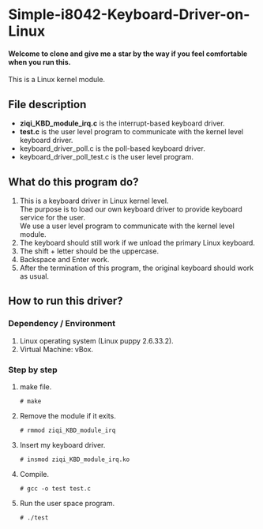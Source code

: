 # Simple-i8042-Keyboard-Driver-on-Linux
#### Welcome to clone and give me a star by the way if you feel comfortable when you run this.
This is a Linux kernel module.

## File description
* **ziqi_KBD_module_irq.c** is the interrupt-based keyboard driver.
* **test.c** is the user level program to communicate with the kernel level keyboard driver.
* keyboard_driver_poll.c is the poll-based keyboard driver.
* keyboard_driver_poll_test.c is the user level program.

## What do this program do?
1. This is a keyboard driver in Linux kernel level.   
    The purpose is to load our own keyboard driver to provide keyboard service for the user.  
    We use a user level program to communicate with the kernel level module.
2. The keyboard should still work if we unload the primary Linux keyboard.  
3. The shift + letter should be the uppercase.
4. Backspace and Enter work.
5. After the termination of this program, the original keyboard should work as usual.

## How to run this driver?

### Dependency / Environment
1. Linux operating system (Linux puppy 2.6.33.2).
2. Virtual Machine: vBox.

### Step by step
1. make file.
    ```
    # make
    ```

2. Remove the module if it exits.
    ```
    # rmmod ziqi_KBD_module_irq
    ```
  
3. Insert my keyboard driver.
    ```
    # insmod ziqi_KBD_module_irq.ko
    ```

4. Compile.
    ```
    # gcc -o test test.c
    ```

5. Run the user space program.
    ```
    # ./test
    ```
